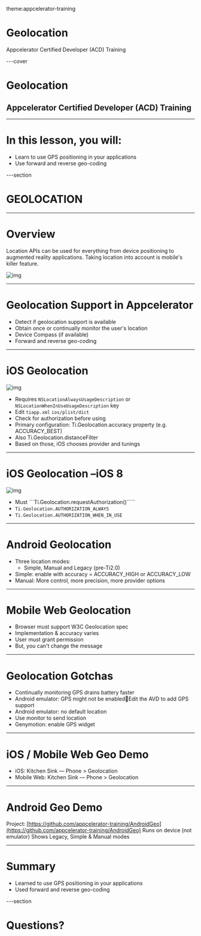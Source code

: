 theme:appcelerator-training

# Geolocation

Appcelerator Certified Developer (ACD) Training

---cover

# Geolocation

## Appcelerator Certified Developer (ACD) Training

--- 

# In this lesson, you will:

- Learn to use GPS positioning in your applications
- Use forward and reverse geo-coding

---section 

# GEOLOCATION

--- 

# Overview

Location APIs can be used for everything from device positioning to augmented reality applications. Taking location into account is mobile's killer feature.

![img](/assets/images/slides/12/image6.png)

--- 

# Geolocation Support in Appcelerator

- Detect if geolocation support is available
- Obtain once or continually monitor the user's location
- Device Compass (if available)
- Forward and reverse geo-coding

--- 

# iOS Geolocation

![img](/assets/images/slides/12/image7.png)

- Requires ```NSLocationAlwaysUsageDescription``` or ```NSLocationWhenInUseUsageDescription``` key
- Edit ```tiapp.xml``` ```ios/plist/dict```
- Check for authorization before using
- Primary configuration: Ti.Geolocation.accuracy property (e.g. ACCURACY_BEST)
- Also Ti.Geolocation.distanceFilter
- Based on those, iOS chooses provider and tunings

--- 

# iOS Geolocation –iOS 8

![img](/assets/images/slides/12/image8.png)

- Must ```Ti.Geolocation.requestAuthorization()`````
- ```Ti.Geolocation.AUTHORIZATION_ALWAYS```
- ```Ti.Geolocation.AUTHORIZATION_WHEN_IN_USE```

--- 

# Android Geolocation

- Three location modes:
  - Simple, Manual and Legacy (pre-Ti2.0)
- Simple: enable with accuracy = ACCURACY_HIGH or ACCURACY_LOW
- Manual: More control, more precision, more provider options

--- 

# Mobile Web Geolocation

- Browser must support W3C Geolocation spec
- Implementation & accuracy varies
- User must grant permission
- But, you can't change the message

--- 

# Geolocation Gotchas

- Continually monitoring GPS drains battery faster
- Android emulator: GPS might not be enabledEdit the AVD to add GPS support
- Android emulator: no default location
- Use monitor to send location
- Genymotion: enable GPS widget 

--- 

# iOS / Mobile Web Geo Demo

- iOS: Kitchen Sink — Phone > Geolocation
- Mobile Web: Kitchen Sink — Phone > Geolocation

--- 

# Android Geo Demo

Project: [https://github.com/appcelerator-training/AndroidGeo](https://github.com/appcelerator-training/AndroidGeo)
Runs on device (not emulator)
Shows Legacy, Simple & Manual modes

--- 

# Summary

- Learned to use GPS positioning in your applications
- Used forward and reverse geo-coding

---section

# Questions?